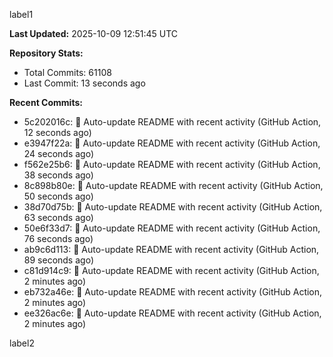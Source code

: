 
label1 
<!-- ACTIVITY_START -->
**Last Updated:** 2025-10-09 12:51:45 UTC

**Repository Stats:**
- Total Commits: 61108
- Last Commit: 13 seconds ago

**Recent Commits:**
- 5c202016c: 🤖 Auto-update README with recent activity (GitHub Action, 12 seconds ago)
- e3947f22a: 🤖 Auto-update README with recent activity (GitHub Action, 24 seconds ago)
- f562e25b6: 🤖 Auto-update README with recent activity (GitHub Action, 38 seconds ago)
- 8c898b80e: 🤖 Auto-update README with recent activity (GitHub Action, 50 seconds ago)
- 38d70d75b: 🤖 Auto-update README with recent activity (GitHub Action, 63 seconds ago)
- 50e6f33d7: 🤖 Auto-update README with recent activity (GitHub Action, 76 seconds ago)
- ab9c6d113: 🤖 Auto-update README with recent activity (GitHub Action, 89 seconds ago)
- c81d914c9: 🤖 Auto-update README with recent activity (GitHub Action, 2 minutes ago)
- eb732a46e: 🤖 Auto-update README with recent activity (GitHub Action, 2 minutes ago)
- ee326ac6e: 🤖 Auto-update README with recent activity (GitHub Action, 2 minutes ago)
<!-- ACTIVITY_END -->

label2
